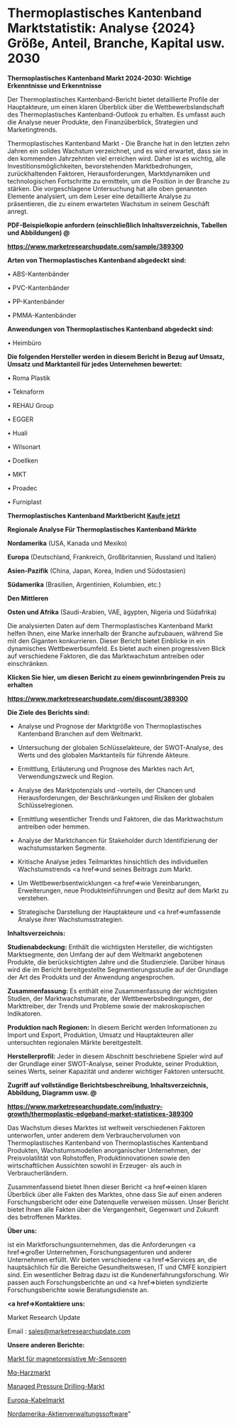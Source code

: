 # Thermoplastisches Kantenband Marktstatistik: Analyse {2024} Größe, Anteil, Branche, Kapital usw. 2030

<strong>Thermoplastisches Kantenband Markt 2024-2030: Wichtige Erkenntnisse und Erkenntnisse</strong>

Der Thermoplastisches Kantenband-Bericht bietet detaillierte Profile der Hauptakteure, um einen klaren Überblick über die Wettbewerbslandschaft des Thermoplastisches Kantenband-Outlook zu erhalten. Es umfasst auch die Analyse neuer Produkte, den Finanzüberblick, Strategien und Marketingtrends.

Thermoplastisches Kantenband Markt - Die Branche hat in den letzten zehn Jahren ein solides Wachstum verzeichnet, und es wird erwartet, dass sie in den kommenden Jahrzehnten viel erreichen wird. Daher ist es wichtig, alle Investitionsmöglichkeiten, bevorstehenden Marktbedrohungen, zurückhaltenden Faktoren, Herausforderungen, Marktdynamiken und technologischen Fortschritte zu ermitteln, um die Position in der Branche zu stärken. Die vorgeschlagene Untersuchung hat alle oben genannten Elemente analysiert, um dem Leser eine detaillierte Analyse zu präsentieren, die zu einem erwarteten Wachstum in seinem Geschäft anregt.



<strong><b>PDF-Beispielkopie anfordern (einschließlich Inhaltsverzeichnis, Tabellen und Abbildungen) @ </b></strong>

<strong><a href=https://www.marketresearchupdate.com/sample/389300>

<strong>https://www.marketresearchupdate.com/sample/389300</u></a></strong></strong>



<strong>Arten von Thermoplastisches Kantenband abgedeckt sind:</strong>

• ABS-Kantenbänder

• PVC-Kantenbänder

• PP-Kantenbänder

• PMMA-Kantenbänder



<strong>Anwendungen von Thermoplastisches Kantenband abgedeckt sind:</strong>

• Heimbüro



<strong>Die folgenden Hersteller werden in diesem Bericht in Bezug auf Umsatz, Umsatz und Marktanteil für jedes Unternehmen bewertet:</strong>

• Roma Plastik

• Teknaform

• REHAU Group

• EGGER

• Huali

• Wilsonart

• Doellken

• MKT

• Proadec

• Furniplast



<strong>Thermoplastisches Kantenband Marktbericht <a href=https://www.marketresearchupdate.com/buynow/389300>Kaufe jetzt</a></strong>



<strong>Regionale Analyse Für Thermoplastisches Kantenband Märkte</strong>



<strong>Nordamerika</strong> (USA, Kanada und Mexiko)



<strong>Europa</strong> (Deutschland, Frankreich, Großbritannien, Russland und Italien)



<strong>Asien-Pazifik</strong> (China, Japan, Korea, Indien und Südostasien)



<strong>Südamerika</strong> (Brasilien, Argentinien, Kolumbien, etc.)



<strong>Den Mittleren</strong> 

<strong>Osten und Afrika</strong> (Saudi-Arabien, VAE, ägypten, Nigeria und Südafrika)

Die analysierten Daten auf dem Thermoplastisches Kantenband Markt helfen Ihnen, eine Marke innerhalb der Branche aufzubauen, während Sie mit den Giganten konkurrieren. Dieser Bericht bietet Einblicke in ein dynamisches Wettbewerbsumfeld. Es bietet auch einen progressiven Blick auf verschiedene Faktoren, die das Marktwachstum antreiben oder einschränken.



<strong>Klicken Sie hier, um diesen Bericht zu einem gewinnbringenden Preis zu erhalten
</strong>

<strong><a href=https://www.marketresearchupdate.com/discount/389300>https://www.marketresearchupdate.com/discount/389300</b></u></strong></a>



<strong>Die Ziele des Berichts sind:</strong>

- Analyse und Prognose der Marktgröße von Thermoplastisches Kantenband Branchen auf dem Weltmarkt.

- Untersuchung der globalen Schlüsselakteure, der SWOT-Analyse, des Werts und des globalen Marktanteils für führende Akteure.

- Ermittlung, Erläuterung und Prognose des Marktes nach Art, Verwendungszweck und Region.

- Analyse des Marktpotenzials und -vorteils, der Chancen und Herausforderungen, der Beschränkungen und Risiken der globalen Schlüsselregionen.

- Ermittlung wesentlicher Trends und Faktoren, die das Marktwachstum antreiben oder hemmen.

- Analyse der Marktchancen für Stakeholder durch Identifizierung der wachstumsstarken Segmente.

- Kritische Analyse jedes Teilmarktes hinsichtlich des individuellen Wachstumstrends <a href=>und</a> seines Beitrags zum Markt.

- Um Wettbewerbsentwicklungen <a href=>wie</a> Vereinbarungen, Erweiterungen, neue Produkteinführungen und Besitz auf dem Markt zu verstehen.

- Strategische Darstellung der Hauptakteure und <a href=>umfas</a>sende Analyse ihrer Wachstumsstrategien.



<strong>Inhaltsverzeichnis:</strong>



<strong>Studienabdeckung:</strong> Enthält die wichtigsten Hersteller, die wichtigsten Marktsegmente, den Umfang der auf dem Weltmarkt angebotenen Produkte, die berücksichtigten Jahre und die Studienziele. Darüber hinaus wird die im Bericht bereitgestellte Segmentierungsstudie auf der Grundlage der Art des Produkts und der Anwendung angesprochen.



<strong>Zusammenfassung:</strong> Es enthält eine Zusammenfassung der wichtigsten Studien, der Marktwachstumsrate, der Wettbewerbsbedingungen, der Markttreiber, der Trends und Probleme sowie der makroskopischen Indikatoren.



<strong>Produktion nach Regionen:</strong> In diesem Bericht werden Informationen zu Import und Export, Produktion, Umsatz und Hauptakteuren aller untersuchten regionalen Märkte bereitgestellt.



<strong>Herstellerprofil:</strong> Jeder in diesem Abschnitt beschriebene Spieler wird auf der Grundlage einer SWOT-Analyse, seiner Produkte, seiner Produktion, seines Werts, seiner Kapazität und anderer wichtiger Faktoren untersucht.



<strong><b>Zugriff auf vollständige Berichtsbeschreibung, Inhaltsverzeichnis, Abbildung, Diagramm usw. @ </b></strong>

<strong><a href=https://www.marketresearchupdate.com/industry-growth/thermoplastic-edgeband-market-statistices-389300>https://www.marketresearchupdate.com/industry-growth/thermoplastic-edgeband-market-statistices-389300</a></strong>

Das Wachstum dieses Marktes ist weltweit verschiedenen Faktoren unterworfen, unter anderem dem Verbrauchervolumen von Thermoplastisches Kantenband von Thermoplastisches Kantenband Produkten, Wachstumsmodellen anorganischer Unternehmen, der Preisvolatilität von Rohstoffen, Produktinnovationen sowie den wirtschaftlichen Aussichten sowohl in Erzeuger- als auch in Verbraucherländern.

Zusammenfassend bietet Ihnen dieser Bericht <a href=>einen</a> klaren Überblick über alle Fakten des Marktes, ohne dass Sie auf einen anderen Forschungsbericht oder eine Datenquelle verweisen müssen. Unser Bericht bietet Ihnen alle Fakten über die Vergangenheit, Gegenwart und Zukunft des betroffenen Marktes.



<strong>Über uns:</strong>

 ist ein Marktforschungsunternehmen, das die Anforderungen <a href=>großer</a> Unternehmen, Forschungsagenturen und anderer Unternehmen erfüllt. Wir bieten verschiedene <a href=>Services</a> an, die hauptsächlich für die Bereiche Gesundheitswesen, IT und CMFE konzipiert sind. Ein wesentlicher Beitrag dazu ist die Kundenerfahrungsforschung. Wir passen auch Forschungsberichte an und <a href=>bieten</a> syndizierte Forschungsberichte sowie Beratungsdienste an.



<strong><a href=>Kontaktiere uns:</a></strong>

Market Research Update

Email : sales@marketresearchupdate.com



<strong>Unsere anderen Berichte:</strong>

<a href=https://www.linkedin.com/pulse/magnetoresistive-mr-sensor-market-size-region>Markt für magnetoresistive Mr-Sensoren</a>

<a href=https://www.linkedin.com/pulse/mq-resin-market-outlooks-2023-size-players-cost>Mq-Harzmarkt</a>

<a href=https://www.linkedin.com/pulse/managed-pressure-drilling-market-size-share-outlook-growth>Managed Pressure Drilling-Markt</a>

<a href=https://www.linkedin.com/pulse/europe-cables-market-2023-huge-business-opportunities>Europa-Kabelmarkt</a>

<a href=https://www.linkedin.com/pulse/north-america-equity-management-software>Nordamerika-Aktienverwaltungssoftware</a>"
